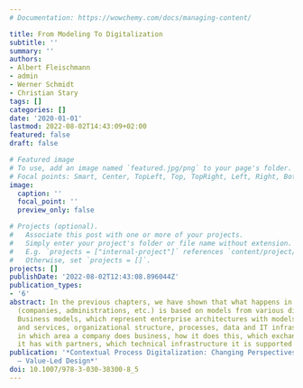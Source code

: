 ```yaml
---
# Documentation: https://wowchemy.com/docs/managing-content/

title: From Modeling To Digitalization
subtitle: ''
summary: ''
authors:
- Albert Fleischmann
- admin
- Werner Schmidt
- Christian Stary
tags: []
categories: []
date: '2020-01-01'
lastmod: 2022-08-02T14:43:09+02:00
featured: false
draft: false

# Featured image
# To use, add an image named `featured.jpg/png` to your page's folder.
# Focal points: Smart, Center, TopLeft, Top, TopRight, Left, Right, BottomLeft, Bottom, BottomRight.
image:
  caption: ''
  focal_point: ''
  preview_only: false

# Projects (optional).
#   Associate this post with one or more of your projects.
#   Simply enter your project's folder or file name without extension.
#   E.g. `projects = ["internal-project"]` references `content/project/deep-learning/index.md`.
#   Otherwise, set `projects = []`.
projects: []
publishDate: '2022-08-02T12:43:08.896044Z'
publication_types:
- '6'
abstract: In the previous chapters, we have shown that what happens in organizations
  (companies, administrations, etc.) is based on models from various disciplines.
  Business models, which represent enterprise architectures with models for products
  and services, organizational structure, processes, data and IT infrastructure, describe
  in which area a company does business, how it does this, which exchange relationships
  it has with partners, which technical infrastructure it is supported by, etc.
publication: '*Contextual Process Digitalization: Changing Perspectives – Design Thinking
  – Value-Led Design*'
doi: 10.1007/978-3-030-38300-8_5
---
```

